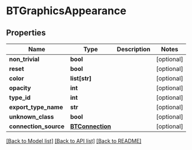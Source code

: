# BTGraphicsAppearance

## Properties
Name | Type | Description | Notes
------------ | ------------- | ------------- | -------------
**non_trivial** | **bool** |  | [optional] 
**reset** | **bool** |  | [optional] 
**color** | **list[str]** |  | [optional] 
**opacity** | **int** |  | [optional] 
**type_id** | **int** |  | [optional] 
**export_type_name** | **str** |  | [optional] 
**unknown_class** | **bool** |  | [optional] 
**connection_source** | [**BTConnection**](BTConnection.md) |  | [optional] 

[[Back to Model list]](../README.md#documentation-for-models) [[Back to API list]](../README.md#documentation-for-api-endpoints) [[Back to README]](../README.md)


